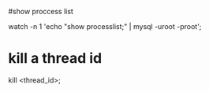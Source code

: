 #show proccess list

watch -n 1 'echo "show processlist;" | mysql -uroot -proot';

# kill a thread id
kill <thread_id>;
